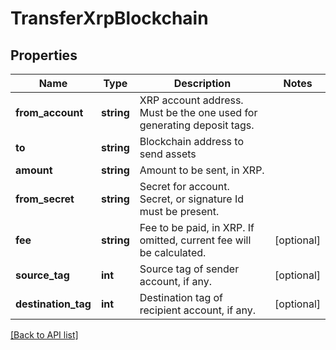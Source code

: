 # TransferXrpBlockchain

## Properties

Name | Type | Description | Notes
------------ | ------------- | ------------- | -------------
**from_account** | **string** | XRP account address. Must be the one used for generating deposit tags. |
**to** | **string** | Blockchain address to send assets |
**amount** | **string** | Amount to be sent, in XRP. |
**from_secret** | **string** | Secret for account. Secret, or signature Id must be present. |
**fee** | **string** | Fee to be paid, in XRP. If omitted, current fee will be calculated. | [optional]
**source_tag** | **int** | Source tag of sender account, if any. | [optional]
**destination_tag** | **int** | Destination tag of recipient account, if any. | [optional]

[[Back to API list]](../../README.md#api-endpoints)
